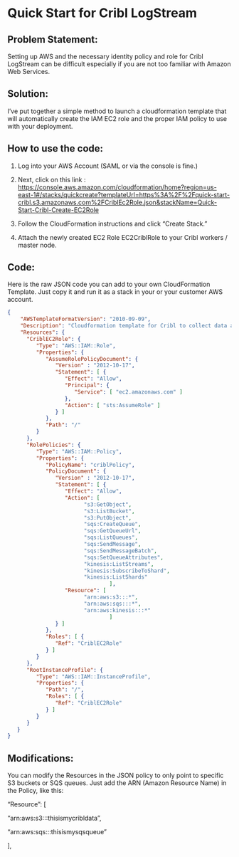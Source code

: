 
# Quick Start for Cribl LogStream

## Problem Statement:
Setting up AWS and the necessary identity policy and role for Cribl LogStream can be difficult especially if you are not too familiar with Amazon Web Services. 

## Solution:
I’ve put together a simple method to launch a cloudformation template that will automatically create the IAM EC2 role and the proper IAM policy to use with your deployment. 

## How to use the code:
1. Log into your AWS Account (SAML or via the console is fine.)

2. Next, click on this link : https://console.aws.amazon.com/cloudformation/home?region=us-east-1#/stacks/quickcreate?templateUrl=https%3A%2F%2Fquick-start-cribl.s3.amazonaws.com%2FCriblEc2Role.json&stackName=Quick-Start-Cribl-Create-EC2Role

3. Follow the CloudFormation instructions and click “Create Stack.” 

4. Attach the newly created EC2 Role EC2CriblRole to your Cribl workers / master node.

## Code:
Here is the raw JSON code you can add to your own CloudFormation Template. Just copy it and run it as a stack in your or your customer AWS account. 

```json 
{
    "AWSTemplateFormatVersion": "2010-09-09",
    "Description": "Cloudformation template for Cribl to collect data and send data into an AWS S3 bucket.",
    "Resources": {
      "CriblEC2Role": {
         "Type": "AWS::IAM::Role",
         "Properties": {
            "AssumeRolePolicyDocument": {
               "Version" : "2012-10-17",
               "Statement": [ {
                  "Effect": "Allow",
                  "Principal": {
                     "Service": [ "ec2.amazonaws.com" ]
                  },
                  "Action": [ "sts:AssumeRole" ]
               } ]
            },
            "Path": "/"
         }
      },
      "RolePolicies": {
         "Type": "AWS::IAM::Policy",
         "Properties": {
            "PolicyName": "criblPolicy",
            "PolicyDocument": {
               "Version" : "2012-10-17",
               "Statement": [ {
                  "Effect": "Allow",
                  "Action": [
                        "s3:GetObject",
                        "s3:ListBucket",
                        "s3:PutObject",
                        "sqs:CreateQueue",
                        "sqs:GetQueueUrl",
                        "sqs:ListQueues",
                        "sqs:SendMessage",
                        "sqs:SendMessageBatch",
                        "sqs:SetQueueAttributes",
                        "kinesis:ListStreams",
                        "kinesis:SubscribeToShard",
                        "kinesis:ListShards"
                                ],
                  "Resource": [
                        "arn:aws:s3:::*",
                        "arn:aws:sqs:::*",
                        "arn:aws:kinesis:::*"
                                ]
               } ]
            },
            "Roles": [ {
               "Ref": "CriblEC2Role"
            } ]
         }
      },
      "RootInstanceProfile": {
         "Type": "AWS::IAM::InstanceProfile",
         "Properties": {
            "Path": "/",
            "Roles": [ {
               "Ref": "CriblEC2Role"
            } ]
         }
      }
   }
}  
```

## Modifications:
You can modify the Resources in the JSON policy to only point to specific S3 buckets or SQS queues. Just add the ARN (Amazon Resource Name) in the Policy, like this:

“Resource”: [

“arn:aws:s3:::thisismycribldata”,

“arn:aws:sqs:::thisismysqsqueue”

],